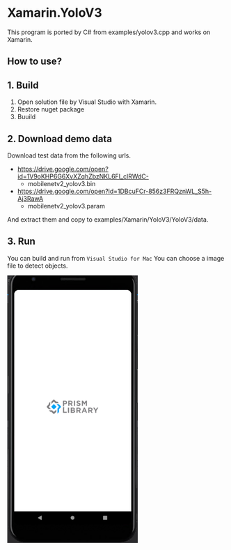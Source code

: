 # Xamarin.YoloV3
  
This program is ported by C# from examples/yolov3.cpp and works on Xamarin. 
 
## How to use? 
 
## 1. Build 
 
1. Open solution file by Visual Studio with Xamarin.
1. Restore nuget package
1. Buuild 

## 2. Download demo data

Download test data from the following urls.

- https://drive.google.com/open?id=1V9oKHP6G6XvXZqhZbzNKL6FI_clRWdC-
  - mobilenetv2_yolov3.bin
- https://drive.google.com/open?id=1DBcuFCr-856z3FRQznWL_S5h-Aj3RawA
  - mobilenetv2_yolov3.param

And extract them and copy to examples/Xamarin/YoloV3/YoloV3/data.
 
## 3. Run 

You can build and run from `Visual Studio for Mac`
You can choose a image file to detect objects.

<img src="images/android.webp" width="300" />
